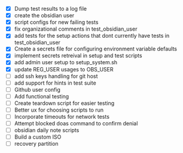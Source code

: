 - [x] Dump test results to a log file 
- [x] create the obsidian user
- [x] script configs for new failing tests
- [x] fix organizational comments in test_obsidian_user
- [x] add tests for the setup actions that dont currently have tests in test_obsidian_user
- [x] Create a secrets file for configuring environment variable defaults
- [x] implement secrets retreival in setup and test scripts
- [x] add admin user setup to setup_system.sh
- [x] update REG_USER usages to OBS_USER
- [ ] add ssh keys handling for git host
- [ ] add support for hints in test suite
- [ ] Github user config
- [ ] Add functional testing 
- [ ] Create teardown script for easier testing 
- [ ] Better ux for choosing scripts to run 
- [ ] Incorporate timeouts for network tests
- [ ] Attempt blocked doas command to confirm denial 
- [ ] obsidian daily note scripts
- [ ] Build a custom ISO
- [ ] recovery partition 

